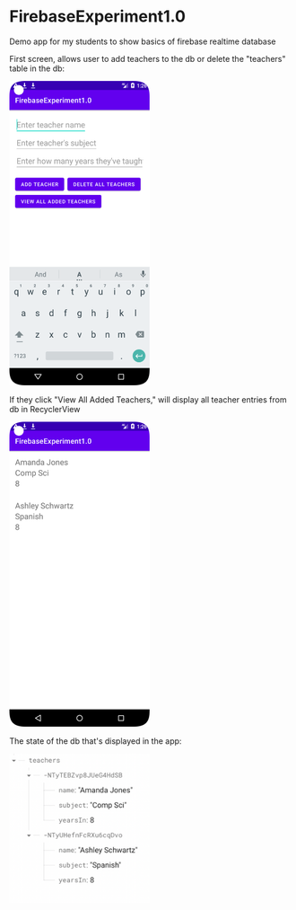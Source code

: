 # FirebaseExperiment1.0

Demo app for my students to show basics of firebase realtime database

First screen, allows user to add teachers to the db or delete the "teachers" table in the db:

<img src="https://github.com/alj968/FirebaseExperiment1.0/blob/master/Screenshot1.png" width="250" />

If they click "View All Added Teachers," will display all teacher entries from db in RecyclerView

<img src="https://github.com/alj968/FirebaseExperiment1.0/blob/master/Screenshot2.png" width="250" />

The state of the db that's displayed in the app:

<img src="https://github.com/alj968/FirebaseExperiment1.0/blob/master/Screenshot3.png" width="250" />
